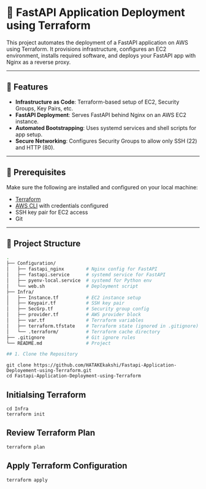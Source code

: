 # 🚀 FastAPI Application Deployment using Terraform

This project automates the deployment of a FastAPI application on AWS using Terraform. It provisions infrastructure, configures an EC2 environment, installs required software, and deploys your FastAPI app with Nginx as a reverse proxy.

---

## 🌟 Features

- **Infrastructure as Code**: Terraform-based setup of EC2, Security Groups, Key Pairs, etc.
- **FastAPI Deployment**: Serves FastAPI behind Nginx on an AWS EC2 instance.
- **Automated Bootstrapping**: Uses systemd services and shell scripts for app setup.
- **Secure Networking**: Configures Security Groups to allow only SSH (22) and HTTP (80).

---

## 🔧 Prerequisites

Make sure the following are installed and configured on your local machine:

- [Terraform](https://developer.hashicorp.com/terraform/downloads)
- [AWS CLI](https://docs.aws.amazon.com/cli/latest/userguide/install-cliv2.html) with credentials configured
- SSH key pair for EC2 access
- Git

---

## 📁 Project Structure

```bash
.
├── Configuration/
│   ├── fastapi_nginx        # Nginx config for FastAPI
│   ├── fastapi.service      # systemd service for FastAPI
│   ├── pyenv-local.service  # systemd for Python env
│   └── web.sh               # Deployment script
├── Infra/
│   ├── Instance.tf          # EC2 instance setup
│   ├── Keypair.tf           # SSH key pair
│   ├── SecGrp.tf            # Security group config
│   ├── provider.tf          # AWS provider block
│   ├── var.tf               # Terraform variables
│   ├── terraform.tfstate    # Terraform state (ignored in .gitignore)
│   └── .terraform/          # Terraform cache directory
├── .gitignore               # Git ignore rules
└── README.md                # Project 

## 1. Clone the Repository
```
```
git clone https://github.com/HATAKEkakshi/Fastapi-Application-Deployement-using-Terraform.git
cd Fastapi-Application-Deployment-using-Terraform

```
## Initialsing Terraform
```
cd Infra
terraform init
```

## Review Terraform Plan
```
terraform plan
```
## Apply Terraform Configuration
```
terraform apply
```
